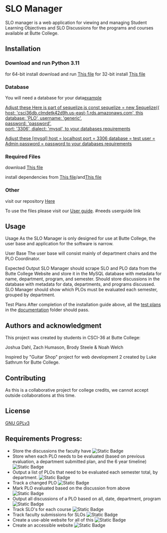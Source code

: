 # SLO Manager

SLO manager is a web application for viewing and managing Student Learning Objectives and SLO Discussions for the programs and courses available at Butte College. 

## Installation

### Download and run Python 3.11

for 64-bit install download and run <a href="https://www.python.org/ftp/python/3.11.0/python-3.11.0-amd64.exe">This file</a>
for 32-bit install <a href="https://www.python.org/ftp/python/3.11.0/python-3.11.0.exe">This file</a>

### Database

You will need a database for your data<a href="https://dev.mysql.com/downloads/installer/">example</a>

<a href="https://github.com/NAW4545/Scraper-Repository/blob/main/sequelize.js"> Adjust these 
Here is part of sequelize.js
const sequelize = new Sequelize({
  host: 'csci36db.clmdetk42d9h.us-east-1.rds.amazonaws.com', this
  database: 'PLO',
  username: 'generic',  
  password: 'password',  
  port: '3306',
  dialect: 'mysql',
  to your databases requirements</a>

<a href="https://github.com/NAW4545/Scraper-Repository/blob/main/Scraper.zip">Adjust these 
[mysql]
host = localhost
port = 3306
database = test
user = Admin
password = password
to your databases requirements</a>

### Required Files

download <a href="https://github.com/NAW4545/Scraper-Repository/tree/main/scraper_and_instert_test">This file</a> 

install dependencies from <a href="https://github.com/NAW4545/Scraper-Repository/blob/main/package.json">This file</a>/and<a href="https://github.com/NAW4545/Scraper-Repository/blob/main/package-lock.json">This file</a>


### Other

visit our repository <a href="https://github.com/NAW4545/Scraper-Repository">Here</a>

To use the files please visit our <a href="#" target="blank">User guide</a>. #needs userguide link

## Usage

Usage
As the SLO Manager is only designed for use at Butte College, the user base and application for the software is narrow.

User Base
The user base will consist mainly of department chairs and the PLO Coordinator.

Expected Output
SLO Manager should scrape SLO and PLO data from the Butte College Website and store it in the MySQL database with metadata for name, department, program, and semester. Should store discussions in the database with metadata for data, departments, and programs discussed. SLO Manager should show which PLOs must be evaluated each semester, grouped by department. 

Test Plans
After completion of the installation guide above, all the <a href="https://github.com/NAW4545/Scraper-Repository/blob/main/documentation/test-plans">test plans</a> in the <a href="https://github.com/NAW4545/Scraper-Repository/blob/main/documentation">documentation</a> folder should pass.


## Authors and acknowledgment
This project was created by students in CSCI-36 at Butte College:

Joshua Dahl, Zach Humason, Brody Steele & Noah Welch

Inspired by "Guitar Shop" project for web development 2 created by Luke Sathrum for Butte College. 

## Contributing

As this is a collaborative project for college credits, we cannot accept outside collaborations at this time. 

## License

[GNU GPLv3](https://choosealicense.com/licenses/gpl-3.0/)

## Requirements Progress:

- Store the discussions the faculty have
![Static Badge](https://img.shields.io/badge/Complete-green)
- Store when each PLO needs to be evaluated (based on previous evaluation, a department submitted plan, and the 6 year timeline)
![Static Badge](https://img.shields.io/badge/Complete-green)
- Output a list of PLOs that need to be evaluated each semester total, by department.
![Static Badge](https://img.shields.io/badge/Complete-green)
- Track a changed PLO 
![Static Badge](https://img.shields.io/badge/Complete-green)
- Mark PLO evaluated based on the discussion from above
![Static Badge](https://img.shields.io/badge/In--Progress-red)
- Output all discussions of a PLO based on all, date, department, program
![Static Badge](https://img.shields.io/badge/Complete-green)
- Track SLO's for each course
![Static Badge](https://img.shields.io/badge/Complete-green)
- Track faculty submissions for SLOs
![Static Badge](https://img.shields.io/badge/In--Progress-red)
- Create a use-able website for all of this
![Static Badge](https://img.shields.io/badge/Complete-green)
- Create an accessible website
![Static Badge](https://img.shields.io/badge/Complete-green)
